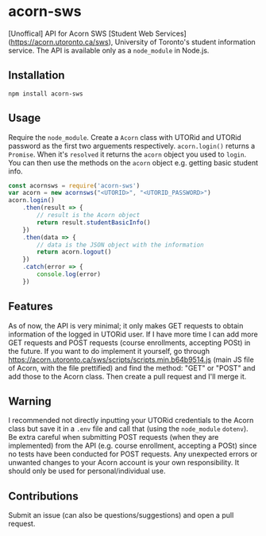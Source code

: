 # acorn-sws
[Unoffical] API for Acorn SWS [Student Web Services] (https://acorn.utoronto.ca/sws), University of Toronto's student information service. The API is available only as a `node_module` in Node.js.
## Installation
```
npm install acorn-sws
```
## Usage
Require the `node_module`. Create a `Acorn` class with UTORid and UTORid password as the first two arguements respectively. `acorn.login()` returns a `Promise`. When it's `resolved` it returns the `acorn` object you used to `login`. You can then use the methods on the `acorn` object e.g. getting basic student info.
```javascript
const acornsws = require('acorn-sws')
var acorn = new acornsws("<UTORID>", "<UTORID_PASSWORD>")
acorn.login()
    .then(result => {
        // result is the Acorn object
        return result.studentBasicInfo()
    })
    .then(data => {
        // data is the JSON object with the information
        return acorn.logout()
    })
    .catch(error => {
        console.log(error)
    })
```
## Features
As of now, the API is very minimal; it only makes GET requests to obtain information of the logged in UTORid user. If I have more time I can add more GET requests and POST requests (course enrollments, accepting POSt) in the future. If you want to do implement it yourself, go through https://acorn.utoronto.ca/sws/scripts/scripts.min.b64b9514.js (main JS file of Acorn, with the file prettified) and find the method: "GET" or "POST" and add those to the Acorn class. Then create a pull request and I'll merge it.
## Warning
I recommended not directly inputting your UTORid credentials to the Acorn class but save it in a `.env` file and call that (using the `node_module` `dotenv`). Be extra careful when submitting POST requests (when they are implemented) from the API (e.g. course enrollment, accepting a POSt) since no tests have been conducted for POST requests. Any unexpected errors or unwanted changes to your Acorn account is your own responsibility. It should only be used for personal/individual use.
## Contributions
Submit an issue (can also be questions/suggestions) and open a pull request.
